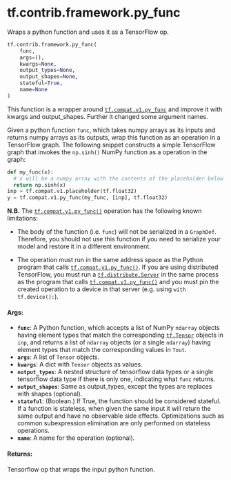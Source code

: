 <div itemscope itemtype="http://developers.google.com/ReferenceObject">
<meta itemprop="name" content="tf.contrib.framework.py_func" />
<meta itemprop="path" content="Stable" />
</div>

# tf.contrib.framework.py_func

Wraps a python function and uses it as a TensorFlow op.

``` python
tf.contrib.framework.py_func(
    func,
    args=(),
    kwargs=None,
    output_types=None,
    output_shapes=None,
    stateful=True,
    name=None
)
```

<!-- Placeholder for "Used in" -->

This function is a wrapper around <a href="../../../tf/py_func.md"><code>tf.compat.v1.py_func</code></a> and improve it with
kwargs
and output_shapes. Further it changed some argument names.

Given a python function `func`, which takes numpy arrays as its
inputs and returns numpy arrays as its outputs, wrap this function as an
operation in a TensorFlow graph. The following snippet constructs a simple
TensorFlow graph that invokes the `np.sinh()` NumPy function as a operation
in the graph:

```python
def my_func(x):
  # x will be a numpy array with the contents of the placeholder below
  return np.sinh(x)
inp = tf.compat.v1.placeholder(tf.float32)
y = tf.compat.v1.py_func(my_func, [inp], tf.float32)
```


**N.B.** The <a href="../../../tf/py_func.md"><code>tf.compat.v1.py_func()</code></a> operation has the following known
limitations:

* The body of the function (i.e. `func`) will not be serialized in a
  `GraphDef`. Therefore, you should not use this function if you need to
  serialize your model and restore it in a different environment.

* The operation must run in the same address space as the Python program
  that calls <a href="../../../tf/py_func.md"><code>tf.compat.v1.py_func()</code></a>. If you are using distributed
  TensorFlow, you
  must run a <a href="../../../tf/distribute/Server.md"><code>tf.distribute.Server</code></a> in the same process as the program that
  calls
  <a href="../../../tf/py_func.md"><code>tf.compat.v1.py_func()</code></a> and you must pin the created operation to a device
  in that
  server (e.g. using `with tf.device():`).

#### Args:


* <b>`func`</b>: A Python function, which accepts a list of NumPy `ndarray` objects
  having element types that match the corresponding <a href="../../../tf/Tensor.md"><code>tf.Tensor</code></a> objects in
  `inp`, and returns a list of `ndarray` objects (or a single `ndarray`)
  having element types that match the corresponding values in `Tout`.
* <b>`args`</b>: A list of `Tensor` objects.
* <b>`kwargs`</b>: A dict with `Tensor` objects as values.
* <b>`output_types`</b>: A nested structure of tensorflow data types or a single
  tensorflow data type if there is only one, indicating what `func` returns.
* <b>`output_shapes`</b>: Same as output_types, except the types are replaces with
  shapes (optional).
* <b>`stateful`</b>: (Boolean.) If True, the function should be considered stateful. If
  a function is stateless, when given the same input it will return the same
  output and have no observable side effects. Optimizations such as common
  subexpression elimination are only performed on stateless operations.
* <b>`name`</b>: A name for the operation (optional).


#### Returns:

Tensorflow op that wraps the input python function.
